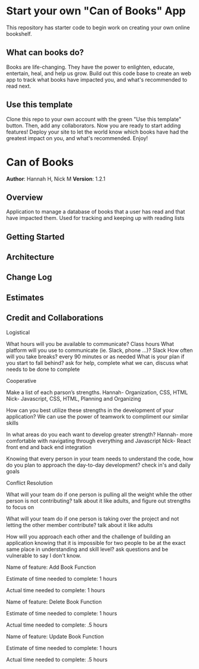 # Start your own "Can of Books" App

This repository has starter code to begin work on creating your own online bookshelf.

## What can books do?

Books are life-changing. They have the power to enlighten, educate, entertain, heal, and help us grow. Build out this code base to create an web app to track what books have impacted you, and what's recommended to read next.

## Use this template

Clone this repo to your own account with the green "Use this template" button. Then, add any collaborators. Now you are ready to start adding features! Deploy your site to let the world know which books have had the greatest impact on you, and what's recommended. Enjoy!

# Can of Books

**Author**: Hannah H, Nick M
**Version**: 1.2.1 

## Overview
Application to manage a database of books that a user has read and that have impacted them. Used for tracking and keeping up with reading lists

## Getting Started
<!-- What are the steps that a user must take in order to build this app on their own machine and get it running? -->

## Architecture
<!-- Provide a detailed description of the application design. What technologies (languages, libraries, etc) you're using, and any other relevant design information. -->

## Change Log
<!-- Use this area to document the iterative changes made to your application as each feature is successfully implemented. Use time stamps. Here's an example:

01-01-2001 4:59pm - Application now has a fully-functional express server, with a GET route for the location resource. -->

## Estimates
<!-- See below -->

## Credit and Collaborations

Logistical

What hours will you be available to communicate? Class hours
What platform will you use to communicate (ie. Slack, phone …)? Slack
How often will you take breaks? every 90 minutes or as needed
What is your plan if you start to fall behind? ask for help, complete what we can, discuss what needs to be done to complete

Cooperative

Make a list of each parson’s strengths.
Hannah- Organization, CSS, HTML 
Nick- Javascript, CSS, HTML, Planning and Organizing

How can you best utilize these strengths in the development of your application?
We can use the power of teamwork to compliment our similar skills

In what areas do you each want to develop greater strength?
Hannah- more comfortable with navigating through everything and Javascript
Nick- React front end and back end integration

Knowing that every person in your team needs to understand the code, how do you plan to approach the day-to-day development?
check in's and daily goals

Conflict Resolution

What will your team do if one person is pulling all the weight while the other person is not contributing?
talk about it like adults, and figure out strengths to focus on

What will your team do if one person is taking over the project and not letting the other member contribute?
talk about it like adults

How will you approach each other and the challenge of building an application knowing that it is impossible for two people to be at the exact same place in understanding and skill level?
ask questions and be vulnerable to say I don't know. 


Name of feature: Add Book Function

Estimate of time needed to complete: 1 hours

Actual time needed to complete: 1 hours


Name of feature: Delete Book Function

Estimate of time needed to complete: 1 hours

Actual time needed to complete: .5 hours


Name of feature: Update Book Function

Estimate of time needed to complete: 1 hours

Actual time needed to complete: .5 hours